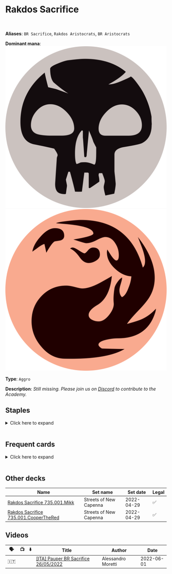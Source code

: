 <!-- This page is automatically generated by Myr: do not update it manually. -->
<!-- Changes directly applied here will be lost. -->
<!-- If you plan to update this page, please update the template at https://github.com/Pauperformance/pauperformance-bot -->
<!-- Templates can be found under pauperformance-bot/resources/templates/ -->
# Rakdos Sacrifice
<br/>

**Aliases**: `BR Sacrifice`, `Rakdos Aristocrats`, `BR Aristocrats`


**Dominant mana**: <img src="../resources/images/mana/B.png" class="dominant-mana-icon"/> <img src="../resources/images/mana/R.png" class="dominant-mana-icon"/>

**Type**: `Aggro`

**Description**: _Still missing. Please join us on [Discord](https://discord.gg/fYQbpjjkQ3) to contribute to the Academy._


## **Staples**

<details>
  <summary>Click here to expand</summary>
<a href="https://scryfall.com/card/snc/168/body-dropper"><img src="https://c1.scryfall.com/file/scryfall-cards/normal/front/0/f/0fcb6d47-dccb-4b69-aed4-7a6215857606.jpg" class="archetype-card rounded-image"/></a>
<a href="https://scryfall.com/card/mh1/81/carrion-feeder"><img src="https://c1.scryfall.com/file/scryfall-cards/normal/front/0/a/0a19da90-880e-4eca-8cf7-6d7baf090d53.jpg" class="archetype-card rounded-image"/></a>
<a href="https://scryfall.com/card/cmr/112/cast-down"><img src="https://c1.scryfall.com/file/scryfall-cards/normal/front/2/1/21c8426e-476a-45e4-b3a9-841da54d966c.jpg" class="archetype-card rounded-image"/></a>
<a href="https://scryfall.com/card/uma/102/gurmag-angler"><img src="https://c1.scryfall.com/file/scryfall-cards/normal/front/c/e/cedd44eb-f381-46e1-bcb0-88416b4ce33d.jpg" class="archetype-card rounded-image"/></a>
<a href="https://scryfall.com/card/mm3/78/mortician-beetle"><img src="https://c1.scryfall.com/file/scryfall-cards/normal/front/9/7/978f2a31-1c89-43cb-92f2-195026c9311a.jpg" class="archetype-card rounded-image"/></a>
<a href="https://scryfall.com/card/mh2/95/nested-shambler"><img src="https://c1.scryfall.com/file/scryfall-cards/normal/front/9/8/9851f290-f502-49f8-9b48-67f7966d4e34.jpg" class="archetype-card rounded-image"/></a>
<a href="https://scryfall.com/card/khm/117/village-rites"><img src="https://c1.scryfall.com/file/scryfall-cards/normal/front/0/f/0fab9ee8-776a-48e5-b309-bcd381e67bf7.jpg" class="archetype-card rounded-image"/></a>
</details><br/>



## **Frequent cards**

<details>
  <summary>Click here to expand</summary>
<a href="https://scryfall.com/card/2xm/78/bone-picker"><img src="https://c1.scryfall.com/file/scryfall-cards/normal/front/f/7/f7de3d27-f3e0-4aea-a737-6577de1bd1c5.jpg" class="archetype-card rounded-image"/></a>
<a href="https://scryfall.com/card/afr/94/deadly-dispute"><img src="https://c1.scryfall.com/file/scryfall-cards/normal/front/7/3/7373fe95-ad1c-44b9-8c7f-464ce8cbffc6.jpg" class="archetype-card rounded-image"/></a>
<a href="https://scryfall.com/card/a25/89/dusk-legion-zealot"><img src="https://c1.scryfall.com/file/scryfall-cards/normal/front/9/8/98a9ef61-1c6d-49d1-b185-2b022482b442.jpg" class="archetype-card rounded-image"/></a>
<a href="https://scryfall.com/card/cmr/128/fleshbag-marauder"><img src="https://c1.scryfall.com/file/scryfall-cards/normal/front/4/0/4002b3a4-e00e-44ed-8989-d553e5d7d6c8.jpg" class="archetype-card rounded-image"/></a>
<a href="https://scryfall.com/card/jmp/342/lightning-bolt"><img src="https://c1.scryfall.com/file/scryfall-cards/normal/front/c/e/ce711943-c1a1-43a0-8b89-8d169cfb8e06.jpg" class="archetype-card rounded-image"/></a>
<a href="https://scryfall.com/card/cmr/191/makeshift-munitions"><img src="https://c1.scryfall.com/file/scryfall-cards/normal/front/1/9/19d1ad9f-e217-49fb-8b27-025ca133b6c9.jpg" class="archetype-card rounded-image"/></a>
<a href="https://scryfall.com/card/tsr/176/mogg-war-marshal"><img src="https://c1.scryfall.com/file/scryfall-cards/normal/front/7/f/7fb6d241-f68b-45c8-a79a-f6c274bd8512.jpg" class="archetype-card rounded-image"/></a>
<a href="https://scryfall.com/card/cmr/330/perilous-myr"><img src="https://c1.scryfall.com/file/scryfall-cards/normal/front/5/a/5a15c8ef-04ad-4aab-a7f1-c7a90c10eb50.jpg" class="archetype-card rounded-image"/></a>
<a href="https://scryfall.com/card/scg/72/reaping-the-graves"><img src="https://c1.scryfall.com/file/scryfall-cards/normal/front/7/6/760a66bd-2821-4710-8f02-3c30772dd884.jpg" class="archetype-card rounded-image"/></a>
<a href="https://scryfall.com/card/afr/119/shambling-ghast"><img src="https://c1.scryfall.com/file/scryfall-cards/normal/front/d/9/d96198a7-dd19-4940-bf8f-23135011fc84.jpg" class="archetype-card rounded-image"/></a>
<a href="https://scryfall.com/card/gvl/53/snuff-out"><img src="https://c1.scryfall.com/file/scryfall-cards/normal/front/7/5/75bbe89f-09af-494e-b58e-271f64bde4b5.jpg" class="archetype-card rounded-image"/></a>
</details><br/>





## **Other decks**

| Name | Set name | Set date | Legal |
| -----| -------- | -------- | ----- |
| [Rakdos Sacrifice 735.001.Mikk](https://www.mtggoldfish.com/deck/4796578) | Streets of New Capenna | 2022-04-29 | ✅ |
| [Rakdos Sacrifice 735.001.CooperTheRed](https://www.mtggoldfish.com/deck/4796579) | Streets of New Capenna | 2022-04-29 | ✅ |




## **Videos**

| 🗣️ | 📺 | ⬇️ | Title | Author | Date |
| -- | -- | -- | ---- | ------ | ---- |
| 🇮🇹 | <i class="fa-brands fa-youtube"></i> |  | <a href="https://www.youtube.com/watch?v=YO5AJS5thRQ" target="_blank">[ITA] Pauper BR Sacrifice 26/05/2022</a> | Alessandro Moretti | 2022-06-01   |



